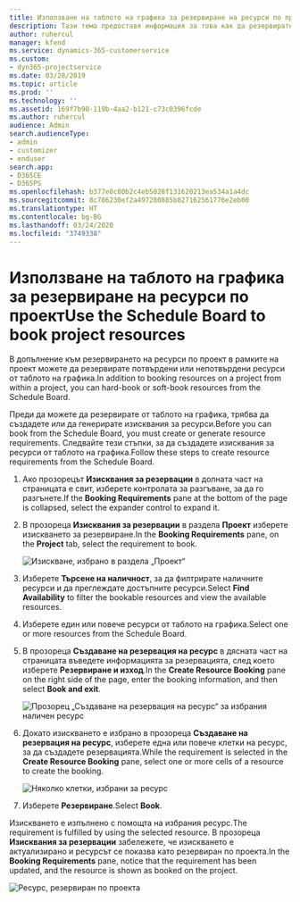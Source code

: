```yaml
---
title: Използване на таблото на графика за резервиране на ресурси по проект
description: Тази тема предоставя информация за това как да резервирате ресурси.
author: ruhercul
manager: kfend
ms.service: dynamics-365-customerservice
ms.custom:
- dyn365-projectservice
ms.date: 03/28/2019
ms.topic: article
ms.prod: ''
ms.technology: ''
ms.assetid: 169f7b98-119b-4aa2-b121-c73c0396fcde
ms.author: ruhercul
audience: Admin
search.audienceType:
- admin
- customizer
- enduser
search.app:
- D365CE
- D365PS
ms.openlocfilehash: b377e0c80b2c4eb5028f131620213ea534a1a4dc
ms.sourcegitcommit: 8c786230ef2a497280885b827162561776e2eb00
ms.translationtype: HT
ms.contentlocale: bg-BG
ms.lasthandoff: 03/24/2020
ms.locfileid: "3749338"
---
```

# <a name="use-the-schedule-board-to-book-project-resources"></a><span data-ttu-id="23dd1-103">Използване на таблото на графика за резервиране на ресурси по проект</span><span class="sxs-lookup"><span data-stu-id="23dd1-103">Use the Schedule Board to book project resources</span></span>

<span data-ttu-id="23dd1-104">В допълнение към резервирането на ресурси по проект в рамките на проект можете да резервирате потвърдени или непотвърдени ресурси от таблото на графика.</span><span class="sxs-lookup"><span data-stu-id="23dd1-104">In addition to booking resources on a project from within a project, you can hard-book or soft-book resources from the Schedule Board.</span></span>

<span data-ttu-id="23dd1-105">Преди да можете да резервирате от таблото на графика, трябва да създадете или да генерирате изисквания за ресурси.</span><span class="sxs-lookup"><span data-stu-id="23dd1-105">Before you can book from the Schedule Board, you must create or generate resource requirements.</span></span> <span data-ttu-id="23dd1-106">Следвайте тези стъпки, за да създадете изисквания за ресурси от таблото на графика.</span><span class="sxs-lookup"><span data-stu-id="23dd1-106">Follow these steps to create resource requirements from the Schedule Board.</span></span>

1. <span data-ttu-id="23dd1-107">Ако прозорецът **Изисквания за резервации** в долната част на страницата е свит, изберете контролата за разгъване, за да го разгънете.</span><span class="sxs-lookup"><span data-stu-id="23dd1-107">If the **Booking Requirements** pane at the bottom of the page is collapsed, select the expander control to expand it.</span></span>
2. <span data-ttu-id="23dd1-108">В прозореца **Изисквания за резервации** в раздела **Проект** изберете изискването за резервиране.</span><span class="sxs-lookup"><span data-stu-id="23dd1-108">In the **Booking Requirements** pane, on the **Project** tab, select the requirement to book.</span></span>

    ![Изискване, избрано в раздела „Проект“](media/Resource-Management-image73.png)

3. <span data-ttu-id="23dd1-110">Изберете **Търсене на наличност**, за да филтрирате наличните ресурси и да преглеждате достъпните ресурси.</span><span class="sxs-lookup"><span data-stu-id="23dd1-110">Select **Find Availability** to filter the bookable resources and view the available resources.</span></span> 
4. <span data-ttu-id="23dd1-111">Изберете един или повече ресурси от таблото на графика.</span><span class="sxs-lookup"><span data-stu-id="23dd1-111">Select one or more resources from the Schedule Board.</span></span> 
5. <span data-ttu-id="23dd1-112">В прозореца **Създаване на резервация на ресурс** в дясната част на страницата въведете информацията за резервацията, след което изберете **Резервиране и изход**.</span><span class="sxs-lookup"><span data-stu-id="23dd1-112">In the **Create Resource Booking** pane on the right side of the page, enter the booking information, and then select **Book and exit**.</span></span>

    ![Прозорец „Създаване на резервация на ресурс“ за избрания наличен ресурс](media/Resource-Management-image74.png)

6. <span data-ttu-id="23dd1-114">Докато изискването е избрано в прозореца **Създаване на резервация на ресурс**, изберете една или повече клетки на ресурс, за да създадете резервацията.</span><span class="sxs-lookup"><span data-stu-id="23dd1-114">While the requirement is selected in the **Create Resource Booking** pane, select one or more cells of a resource to create the booking.</span></span>

    ![Няколко клетки, избрани за ресурс](media/Resource-Management-image75.png)

7. <span data-ttu-id="23dd1-116">Изберете **Резервиране**.</span><span class="sxs-lookup"><span data-stu-id="23dd1-116">Select **Book**.</span></span>

<span data-ttu-id="23dd1-117">Изискването е изпълнено с помощта на избрания ресурс.</span><span class="sxs-lookup"><span data-stu-id="23dd1-117">The requirement is fulfilled by using the selected resource.</span></span> <span data-ttu-id="23dd1-118">В прозореца **Изисквания за резервации** забележете, че изискването е актуализирано и ресурсът се показва като резервиран по проекта.</span><span class="sxs-lookup"><span data-stu-id="23dd1-118">In the **Booking Requirements** pane, notice that the requirement has been updated, and the resource is shown as booked on the project.</span></span>

![Ресурс, резервиран по проекта](media/Resource-Management-image76.png)
